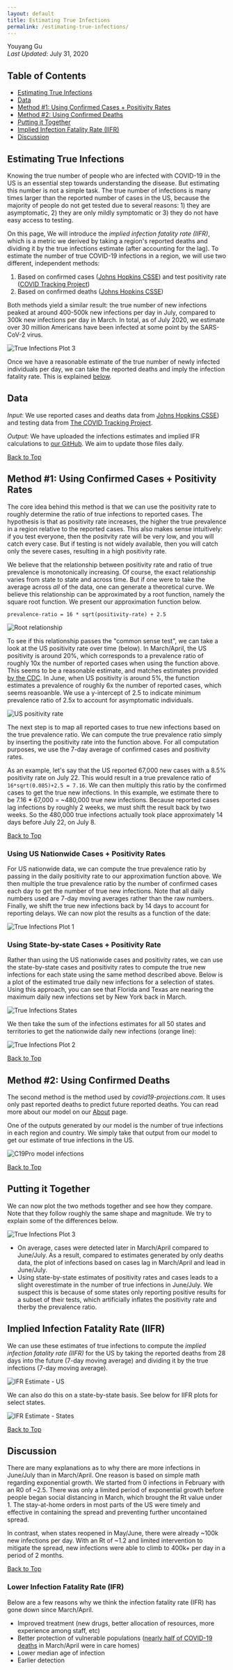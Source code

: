 ```yaml
---
layout: default
title: Estimating True Infections
permalink: /estimating-true-infections/
---
```


Youyang Gu
<br>*Last Updated*: July 31, 2020

## Table of Contents
* [Estimating True Infections](#estimating-true-infections)
* [Data](#data)
* [Method #1: Using Confirmed Cases + Positivity Rates](#method-1-using-confirmed-cases--positivity-rates)
* [Method #2: Using Confirmed Deaths](#method-2-using-confirmed-deaths)
* [Putting it Together](#putting-it-together)
* [Implied Infection Fatality Rate (IIFR)](#implied-infection-fatality-rate-iifr)
* [Discussion](#discussion)

## Estimating True Infections

Knowing the true number of people who are infected with COVID-19 in the US is an essential step towards understanding the disease. But estimating this number is not a simple task. The true number of infections is many times larger than the reported number of cases in the US, because the majority of people do not get tested due to several reasons: 1) they are asymptomatic, 2) they are only mildly symptomatic or 3) they do not have easy access to testing.

On this page, We will introduce the *implied infection fatality rate (IIFR)*, which is a metric we derived by taking a region's reported deaths and dividing it by the true infections estimate (after accounting for the lag). To estimate the number of true COVID-19 infections in a region, we will use two different, independent methods: 

1. Based on confirmed cases ([Johns Hopkins CSSE](https://github.com/CSSEGISandData/COVID-19/tree/master/csse_covid_19_data/csse_covid_19_time_series)) and test positivity rate ([COVID Tracking Project](https://covidtracking.com/))
2. Based on confirmed deaths ([Johns Hopkins CSSE](https://github.com/CSSEGISandData/COVID-19/tree/master/csse_covid_19_data/csse_covid_19_time_series))

Both methods yield a similar result: the true number of new infections peaked at around 400-500k new infections per day in July, compared to 300k new infections per day in March. In total, as of July 2020, we estimate over 30 million Americans have been infected at some point by the SARS-CoV-2 virus.

![True Infections Plot 3](/assets/images/estimate_true_infections_3.png)

Once we have a reasonable estimate of the true number of newly infected individuals per day, we can take the reported deaths and imply the infection fatality rate. This is explained [below](implied-infection-fatality-rate-iifr).

## Data

*Input*: We use reported cases and deaths data from [Johns Hopkins CSSE](https://github.com/CSSEGISandData/COVID-19/tree/master/csse_covid_19_data/csse_covid_19_time_series)) and testing data from [The COVID Tracking Project](https://covidtracking.com/).

*Output*: We have uploaded the infections estimates and implied IFR calculations to [our GitHub](https://github.com/youyanggu/covid19_projections/tree/master/implied_ifr). We aim to update those files daily.

[Back to Top](#top)

## Method #1: Using Confirmed Cases + Positivity Rates

The core idea behind this method is that we can use the positivity rate to roughly determine the ratio of true infections to reported cases. The hypothesis is that as positivity rate increases, the higher the true prevalence in a region relative to the reported cases. This also makes sense intuitively: if you test everyone, then the positvity rate will be very low, and you will catch every case. But if testing is not widely available, then you will catch only the severe cases, resulting in a high positivity rate.

We believe that the relationship between positivity rate and ratio of true prevalence is monotonically increasing. Of course, the exact relationship varies from state to state and across time. But if one were to take the average across *all* of the data, one can generate a theoretical curve. We believe this relationship can be approximated by a root function, namely the square root function. We present our approximation function below.

`prevalence-ratio = 16 * sqrt(positivity-rate) + 2.5`

![Root relationship](/assets/images/estimate_true_infections_root.png)

To see if this relationship passes the "common sense test", we can take a look at the US positivity rate over time (below). In March/April, the US positivity is around 20%, which corresponds to a prevalence ratio of roughly 10x the number of reported cases when using the function above. This seems to be a reasonable estimate, and matches estimates provided [by the CDC](https://www.washingtonpost.com/health/2020/06/25/coronavirus-cases-10-times-larger/). In June, when US positivity is around 5%, the function estimates a prevalence of roughly 6x the number of reported cases, which seems reasoanble. We use a y-intercept of 2.5 to indicate minimum prevalence ratio of 2.5x to account for asymptomatic individuals.

![US positivity rate](/assets/images/estimate_true_infections_us_prevalence_ratio.png)

The next step is to map all reported cases to true new infections based on the true prevalence ratio. We can compute the true prevalence ratio simply by inserting the positivity rate into the function above. For all computation purposes, we use the 7-day average of confirmed cases and positivity rates.

As an example, let's say that the US reported 67,000 new cases with a 8.5% positivity rate on July 22. This would result in a true prevalence ratio of `16*sqrt(0.085)+2.5 = 7.16`. We can then multiply this ratio by the confirmed cases to get the true new infections. In this example, we estimate there to be 7.16 * 67,000 = ~480,000 true new infections. Because reported cases lag infections by roughly 2 weeks, we must shift the result back by two weeks. So the 480,000 true infections actually took place approximately 14 days before July 22, on July 8.

[Back to Top](#top)

### Using US Nationwide Cases + Positivity Rates

For US nationwide data, we can compute the true prevalence ratio by passing in the daily positivity rate to our approximation function above. We then multiple the true prevalence ratio by the number of confirmed cases each day to get the number of true new infections. Note that all daily numbers used are 7-day moving averages rather than the raw numbers. Finally, we shift the true new infections back by 14 days to account for reporting delays. We can now plot the results as a function of the date:

![True Infections Plot 1](/assets/images/estimate_true_infections_1.png)

### Using State-by-state Cases + Positivity Rate

Rather than using the US nationwide cases and positivity rates, we can use the state-by-state cases and positivity rates to compute the true new infections for each state using the same method described above. Below is a plot of the estimated true daily new infections for a selection of states. Using this approach, you can see that Florida and Texas are nearing the maximum daily new infections set by New York back in March.

![True Infections States](/assets/images/estimate_true_infections_states.png)

We then take the sum of the infections estimates for all 50 states and territories to get the nationwide daily new infections (orange line):

![True Infections Plot 2](/assets/images/estimate_true_infections_2.png)

[Back to Top](#top)

## Method #2: Using Confirmed Deaths

The second method is the method used by *covid19-projections.com*. It uses only past reported deaths to predict future reported deaths. You can read more about our model on our [About](/about) page.

One of the outputs generated by our model is the number of true infections in each region and country. We simply take that output from our model to get our estimate of true infections in the US.

![C19Pro model infections](/assets/images/estimate_true_infections_model.png)

[Back to Top](#top)

## Putting it Together

We can now plot the two methods together and see how they compare. Note that they follow roughly the same shape and magnitude. We try to explain some of the differences below.

![True Infections Plot 3](/assets/images/estimate_true_infections_3.png)

- On average, cases were detected later in March/April compared to June/July. As a result, compared to estimates generated by only deaths data, the plot of infections based on cases lag in March/April and lead in June/July.
- Using state-by-state estimates of positivity rates and cases leads to a slight overestimate in the number of true infections in June/July. We suspect this is because of some states only reporting positive results for a subset of their tests, which artificially inflates the positivity rate and therby the prevalence ratio.

## Implied Infection Fatality Rate (IIFR)

We can use these estimates of true infections to compute the *implied infection fatality rate (IIFR)* for the US by taking the reported deaths from 28 days into the future (7-day moving average) and dividing it by the true infections (7-day moving average).

![IFR Estimate - US](/assets/images/estimate_true_infections_ifr_us.png)

We can also do this on a state-by-state basis. See below for IIFR plots for select states.

![IFR Estimate - States](/assets/images/estimate_true_infections_ifr_states.png)

[Back to Top](#top)

## Discussion

There are many explanations as to why there are more infections in June/July than in March/April. One reason is based on simple math regarding exponential growth. We started from 0 infections in February with an R0 of ~2.5. There was only a limited period of exponential growth before people began social distancing in March, which brought the Rt value under 1. The stay-at-home orders in most parts of the US were timely and effective in containing the spread and preventing further uncontained spread.

In contrast, when states reopened in May/June, there were already ~100k new infections per day. With an Rt of ~1.2 and limited intervention to mitigate the spread, new infections were able to climb to 400k+ per day in a period of 2 months.

[Back to Top](#top)

### Lower Infection Fatality Rate (IFR)

Below are a few reasons why we think the infection fatality rate (IFR) has gone down since March/April.

- Improved treatment (new drugs, better allocation of resources, more experience among staff, etc)
- Better protection of vulnerable populations ([nearly half of COVID-19 deaths](https://www.wsj.com/articles/coronavirus-deaths-in-u-s-nursing-long-term-care-facilities-top-50-000-11592306919) in March/April were in care homes)
- Lower median age of infection
- Earlier detection
